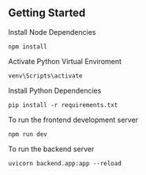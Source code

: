 ## Getting Started
Install Node Dependencies
```
npm install
```
Activate Python Virtual Enviroment
```
venv\Scripts\activate
```
Install Python Dependencies
```
pip install -r requirements.txt
```
To run the frontend development server
```
npm run dev
```
To run the backend server
```
uvicorn backend.app:app --reload
```
